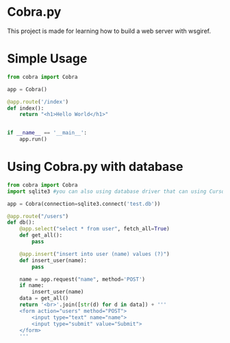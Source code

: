 # Cobra.py
This project is made for learning how to build a web server with wsgiref.

# Simple Usage

```python
from cobra import Cobra

app = Cobra()

@app.route('/index')
def index():
    return "<h1>Hello World</h1>"


if __name__ == '__main__':
    app.run()
```

# Using Cobra.py with database
```python
from cobra import Cobra
import sqlite3 #you can also using database driver that can using Cursor

app = Cobra(connection=sqlite3.connect('test.db'))

@app.route("/users")
def db():
    @app.select("select * from user", fetch_all=True)
    def get_all():
        pass

    @app.insert("insert into user (name) values (?)")
    def insert_user(name):
        pass

    name = app.request("name", method='POST')
    if name:
        insert_user(name)
    data = get_all()
    return '<br>'.join([str(d) for d in data]) + '''
    <form action="users" method="POST">
        <input type="text" name="name">
        <input type="submit" value="Submit">
    </form>
    '''
```